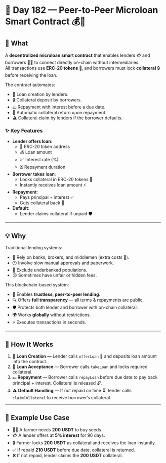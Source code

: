 # 🚀 Day 182 — Peer-to-Peer Microloan Smart Contract 💰🤝

## 📌 What
A **decentralized microloan smart contract** that enables lenders 💳 and borrowers 🧑‍🌾 to connect directly on-chain without intermediaries.  
All transactions use **ERC-20 tokens** 💱, and borrowers must lock **collateral** 🔒 before receiving the loan.

The contract automates:
- 📝 Loan creation by lenders.
- 🔒 Collateral deposit by borrowers.
- 💵 Repayment with interest before a due date.
- 🔄 Automatic collateral return upon repayment.
- ⚠️ Collateral claim by lenders if the borrower defaults.

### ✨ Key Features
- **Lender offers loan**:
  - 📍 ERC-20 token address
  - 💰 Loan amount
  - 📈 Interest rate (%)
  - ⏳ Repayment duration
- **Borrower takes loan**:
  - Locks collateral in ERC-20 tokens 💱
  - Instantly receives loan amount ⚡
- **Repayment**:
  - Pays principal + interest ✅
  - Gets collateral back 🔄
- **Default**:
  - Lender claims collateral if unpaid 🛡️

---

## 💡 Why
Traditional lending systems:
- 🏦 Rely on banks, brokers, and middlemen (extra costs 💸).
- 🕐 Involve slow manual approvals and paperwork.
- 🚫 Exclude underbanked populations.
- 😒 Sometimes have unfair or hidden fees.

This blockchain-based system:
- 🤝 Enables **trustless, peer-to-peer lending**.
- 🔍 Offers **full transparency** — all terms & repayments are public.
- 🛡️ Protects both lender and borrower with on-chain collateral.
- 🌍 Works **globally** without restrictions.
- ⚡ Executes transactions in seconds.

---

## 🔄 How It Works
1. 🏦 **Loan Creation** — Lender calls `offerLoan` 📜 and deposits loan amount into the contract.
2. 🧾 **Loan Acceptance** — Borrower calls `takeLoan` and locks required collateral.
3. 💵 **Repayment** — Borrower calls `repayLoan` before due date to pay back principal + interest. Collateral is released 🔓.
4. ⚠️ **Default Handling** — If not repaid on time ⏳, lender calls `claimCollateral` to receive borrower’s collateral.

---

## 🌱 Example Use Case
- 👨‍🌾 A farmer needs **200 USDT** to buy seeds.
- 💳 A lender offers at **5% interest** for 90 days.
- 🔒 Farmer locks **200 USDT** as collateral and receives the loan instantly.
- ✅ If repaid **210 USDT** before due date, collateral is returned.
- ❌ If not repaid, lender claims the **200 USDT** collateral.

